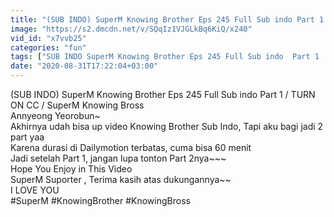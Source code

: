```yaml
---
title: "(SUB INDO) SuperM Knowing Brother Eps 245 Full Sub indo Part 1 TURN ON CC SuperM Knowing Bross"
image: "https://s2.dmcdn.net/v/SQqIz1VJGLkBq6KiQ/x240"
vid_id: "x7vvb25"
categories: "fun"
tags: ["SUB INDO SuperM Knowing Brother Eps 245 Full Sub indo  Part 1  TURN ON CC  SuperM Knowing Bross","SuperM sub indo","SuperM Knowing Brother eps 245 full sub indo"]
date: "2020-08-31T17:22:04+03:00"
---
```

(SUB INDO) SuperM Knowing Brother Eps 245 Full Sub indo  Part 1 / TURN ON CC / SuperM Knowing Bross   <br>Annyeong Yeorobun~  <br>Akhirnya udah bisa up video Knowing Brother Sub Indo, Tapi aku bagi jadi 2 part yaa  <br>Karena durasi di Dailymotion terbatas, cuma bisa 60 menit  <br>Jadi setelah Part  1, jangan lupa tonton Part 2nya~~~  <br>Hope You Enjoy in This Video  <br>SuperM Suporter , Terima kasih atas dukungannya~~  <br>I LOVE YOU  <br>#SuperM #KnowingBrother #KnowingBross
